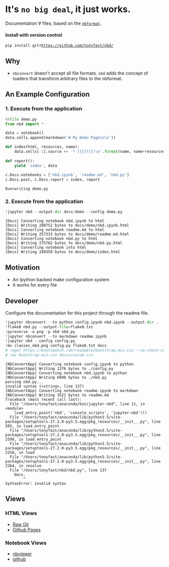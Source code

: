 
# It's `no big deal`, it just works.

Documentation ∀ files; based on the [`nbformat`](nbformat.readthedocs.io).

#### Install with version control

`pip install git+`<code><a href="https://github.com/tonyfast/nbd/">https://github.com/tonyfast/nbd/</a></code>


## Why

* `nbconvert` doesn't accept all file formats.  `nbd` adds the concept of loaders
that transform arbitrary files to the nbformat.

## An Example Configuration

### 1. Execute from the application


```python
%%file demo.py
from nbd import *

data = notebook()
data.cells.append(markdown('# My Demo Page\n\n'))

def index(html, resources, name):
    data.cells[-1].source += '* [{}]({})\n'.format(name, name+resources['output_extension'])
    
def report():
    yield 'index', data
    
c.Docs.notebooks = ['nbd.ipynb', 'readme.md', 'nbd.py']
c.Docs.post, c.Docs.report = index, report
```

    Overwriting demo.py


### 2. Execute from the application


```python
!jupyter nbd --output-dir docs/demo --config demo.py
```

    [Docs] Converting notebook nbd.ipynb to html
    [Docs] Writing 280752 bytes to docs/demo/nbd.ipynb.html
    [Docs] Converting notebook readme.md to html
    [Docs] Writing 257333 bytes to docs/demo/readme.md.html
    [Docs] Converting notebook nbd.py to html
    [Docs] Writing 275782 bytes to docs/demo/nbd.py.html
    [Docs] Converting notebook into html
    [Docs] Writing 249359 bytes to docs/demo/index.html


## Motivation

* An Ipython backed make configuration system
* It works for every file

## Developer

Configure the documentation for this project through the readme file.


```python
!jupyter nbconvert --to python config.ipynb nbd.ipynb --output-dir .
!flake8 nbd.py --output-file=flake8.txt
!pyreverse -o png -p nbd nbd.py
!jupyter nbconvert --to markdown readme.ipynb
!jupyter nbd --config config.py
!mv classes_nbd.png config.py flake8.txt docs
# !wget https://bootswatch.com/readable/bootstrap.min.css --no-check-certificate
# !mv bootstrap.min.css docs/custom.css
```

    [NbConvertApp] Converting notebook config.ipynb to python
    [NbConvertApp] Writing 1376 bytes to ./config.py
    [NbConvertApp] Converting notebook nbd.ipynb to python
    [NbConvertApp] Writing 6098 bytes to ./nbd.py
    parsing nbd.py...
    invalid syntax (<string>, line 137)
    [NbConvertApp] Converting notebook readme.ipynb to markdown
    [NbConvertApp] Writing 3521 bytes to readme.md
    Traceback (most recent call last):
      File "/Users/tonyfast/anaconda/bin/jupyter-nbd", line 11, in <module>
        load_entry_point('nbd', 'console_scripts', 'jupyter-nbd')()
      File "/Users/tonyfast/anaconda/lib/python3.5/site-packages/setuptools-27.2.0-py3.5.egg/pkg_resources/__init__.py", line 565, in load_entry_point
      File "/Users/tonyfast/anaconda/lib/python3.5/site-packages/setuptools-27.2.0-py3.5.egg/pkg_resources/__init__.py", line 2598, in load_entry_point
      File "/Users/tonyfast/anaconda/lib/python3.5/site-packages/setuptools-27.2.0-py3.5.egg/pkg_resources/__init__.py", line 2258, in load
      File "/Users/tonyfast/anaconda/lib/python3.5/site-packages/setuptools-27.2.0-py3.5.egg/pkg_resources/__init__.py", line 2264, in resolve
      File "/Users/tonyfast/nbd/nbd.py", line 137
        Docs.
            ^
    SyntaxError: invalid syntax


## Views
### HTML Views

* [Raw Git](https://rawgit.com/tonyfast/nbd/master/docs/index.html)
* [Github Pages](https://tonyfast.github.io/nbd)

### Notebook Views

* [nbviewer](http://nbviewer.jupyter.org/github/tonyfast/nbd/blob/master/readme.ipynb)
* [github](https://github.com/tonyfast/nbd/blob/master/usage/readme.ipynb)


```python

```
